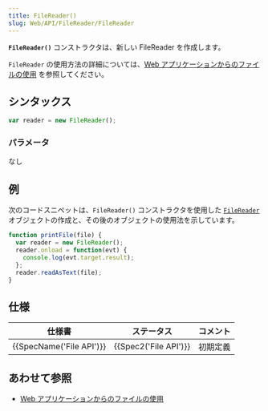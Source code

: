 ```yaml
---
title: FileReader()
slug: Web/API/FileReader/FileReader
---
```


**`FileReader()`** コンストラクタは、新しい FileReader を作成します。

`FileReader` の使用方法の詳細については、[Web アプリケーションからのファイルの使用](/ja/docs/Web/API/File/Using_files_from_web_applications) を参照してください。

## シンタックス

```js
var reader = new FileReader();
```

### パラメータ

なし

## 例

次のコードスニペットは、`FileReader()` コンストラクタを使用した [`FileReader`](/ja/docs/Web/API/FileReader) オブジェクトの作成と、その後のオブジェクトの使用法を示しています。

```js
function printFile(file) {
  var reader = new FileReader();
  reader.onload = function(evt) {
    console.log(evt.target.result);
  };
  reader.readAsText(file);
}
```

## 仕様

| 仕様書                           | ステータス                   | コメント |
| -------------------------------- | ---------------------------- | -------- |
| {{SpecName('File API')}} | {{Spec2('File API')}} | 初期定義 |

## あわせて参照

- [Web アプリケーションからのファイルの使用](/ja/docs/Web/API/File/Using_files_from_web_applications)

